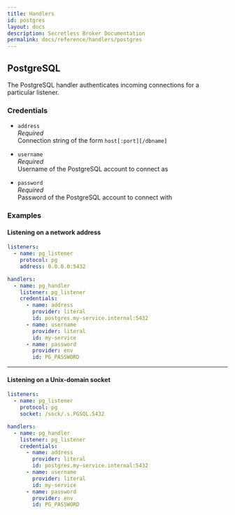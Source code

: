 ```yaml
---
title: Handlers
id: postgres
layout: docs
description: Secretless Broker Documentation
permalink: docs/reference/handlers/postgres
---
```


## PostgreSQL
The PostgreSQL handler authenticates incoming connections for a particular
listener.

### Credentials
- `address`  
_Required_  
Connection string of the form `host[:port][/dbname]`  

- `username`  
_Required_  
Username of the PostgreSQL account to connect as  

- `password`  
_Required_  
Password of the PostgreSQL account to connect with  

### Examples
#### Listening on a network address
``` yaml
listeners:
  - name: pg_listener
    protocol: pg
    address: 0.0.0.0:5432

handlers:
  - name: pg_handler
    listener: pg_listener
    credentials:
      - name: address
        provider: literal
        id: postgres.my-service.internal:5432
      - name: username
        provider: literal
        id: my-service
      - name: password
        provider: env
        id: PG_PASSWORD
```
---
#### Listening on a Unix-domain socket
``` yaml
listeners:
  - name: pg_listener
    protocol: pg
    socket: /sock/.s.PGSQL.5432

handlers:
  - name: pg_handler
    listener: pg_listener
    credentials:
      - name: address
        provider: literal
        id: postgres.my-service.internal:5432
      - name: username
        provider: literal
        id: my-service
      - name: password
        provider: env
        id: PG_PASSWORD
```

